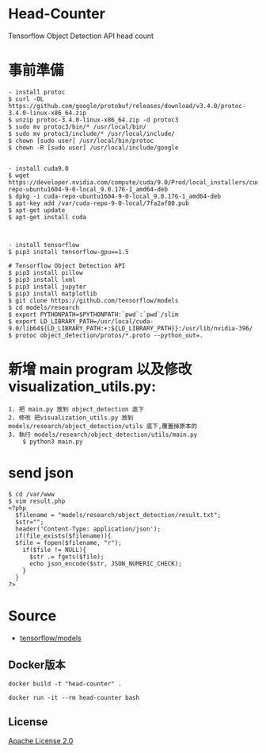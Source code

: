 # Head-Counter

Tensorflow Object Detection API head count

# 事前準備

    - install protoc
    $ curl -OL https://github.com/google/protobuf/releases/download/v3.4.0/protoc-3.4.0-linux-x86_64.zip
    $ unzip protoc-3.4.0-linux-x86_64.zip -d protoc3
    $ sudo mv protoc3/bin/* /usr/local/bin/
    $ sudo mv protoc3/include/* /usr/local/include/
    $ chown [sudo user] /usr/local/bin/protoc
    $ chown -R [sudo user] /usr/local/include/google

    
    - install cuda9.0
    $ wget https://developer.nvidia.com/compute/cuda/9.0/Prod/local_installers/cuda-repo-ubuntu1604-9-0-local_9.0.176-1_amd64-deb
    $ dpkg -i cuda-repo-ubuntu1604-9-0-local_9.0.176-1_amd64-deb
    $ apt-key add /var/cuda-repo-9-0-local/7fa2af80.pub
    $ apt-get update
    $ apt-get install cuda


  
    - install tensorflow
    $ pip3 install tensorflow-gpu==1.5
    
    # Tensorflow Object Detection API
    $ pip3 install pillow
    $ pip3 install lxml
    $ pip3 install jupyter
    $ pip3 install matplotlib
    $ git clone https://github.com/tensorflow/models
    $ cd models/research
    $ export PYTHONPATH=$PYTHONPATH:`pwd`:`pwd`/slim
    $ export LD_LIBRARY_PATH=/usr/local/cuda-9.0/lib64${LD_LIBRARY_PATH:+:${LD_LIBRARY_PATH}}:/usr/lib/nvidia-396/
    $ protoc object_detection/protos/*.proto --python_out=.

# 新增 main program 以及修改visualization_utils.py:

    1. 把 main.py 放到 object_detection 底下
    2. 修改 把visualization_utils.py 放到models/research/object_detection/utils 底下,覆蓋掉原本的
    3. 執行 models/research/object_detection/utils/main.py
        $ python3 main.py  

# send json

    $ cd /var/www
    $ vim result.php
    <?php
      $filename = "models/research/object_detection/result.txt";
      $str="";
      header('Content-Type: application/json');
      if(file_exists($filename)){
      $file = fopen($filename, "r");
        if($file != NULL){
          $str .= fgets($file);
          echo json_encode($str, JSON_NUMERIC_CHECK);
        }
      }
    ?>
#  Source

   - [tensorflow/models](https://github.com/tensorflow/models)

## Docker版本

`docker build -t "head-counter" .`

`docker run -it --rm head-counter bash`

## License

[Apache License 2.0](LICENSE)

